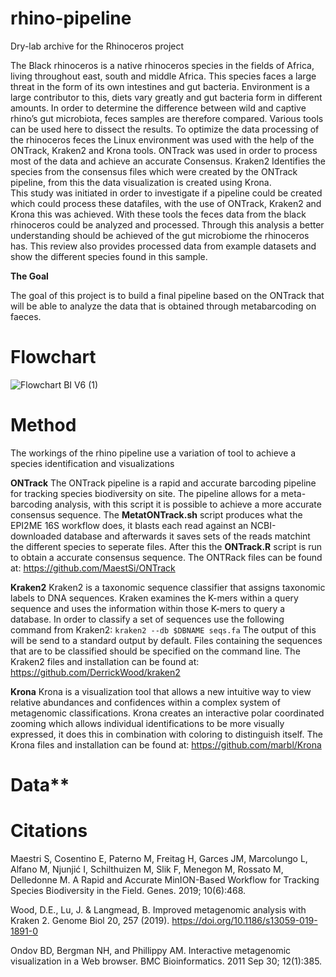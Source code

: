 # rhino-pipeline

Dry-lab archive for the Rhinoceros project

The Black rhinoceros is a native rhinoceros species in the fields of Africa, living throughout east, south and middle Africa. This species faces a large threat in the form of its own intestines and gut bacteria. Environment is a large contributor to this, diets vary greatly and gut bacteria form in different amounts. In order to determine the difference between wild and captive rhino’s gut microbiota, feces samples are therefore compared. Various tools can be used here to dissect the results. To optimize the data processing of the rhinoceros feces the Linux environment was used  with the help of the ONTrack, Kraken2 and Krona tools. ONTrack was used in order to process most of the data and achieve an accurate Consensus. Kraken2 Identifies the species from the consensus files which were created by the ONTrack pipeline, from this the  data visualization is created using Krona.  
This study was initiated in order to investigate if a pipeline could be created which could process these datafiles, with the use of ONTrack, Kraken2 and Krona this was achieved. With these tools the feces data from the black rhinoceros could be analyzed and processed. Through this analysis a better understanding should be achieved of the gut microbiome the rhinoceros has. This review also provides processed data from example datasets and show the different species found in this sample. 

**The Goal**

The goal of this project is to build a final pipeline based on the ONTrack that will be able to analyze the data that is obtained through metabarcoding on faeces. 

# Flowchart


![Flowchart BI V6 (1)](https://user-images.githubusercontent.com/80203184/122371937-8def1c80-cf60-11eb-8b15-9c78912c149a.png)

# Method
The workings of the rhino pipeline use a variation of tool to achieve a species identification and visualizations

**ONTrack**
The ONTrack pipeline is a rapid and accurate barcoding pipeline for tracking species biodiversity on site. The pipeline allows for a meta-barcoding analysis, with this script it is possible to achieve a more accurate consensus sequence. The **MetatONTrack.sh** script produces what the EPI2ME 16S workflow does, it blasts each read against an NCBI-downloaded database and afterwards it saves sets of the reads matchint the different species to seperate files. After this the **ONTrack.R** script is run to obtain a accurate consensus sequence. 
The ONTRack files can be found at: https://github.com/MaestSi/ONTrack

**Kraken2**
Kraken2 is a taxonomic sequence classifier that assigns taxonomic labels to DNA sequences. Kraken examines the K-mers within a query sequence and uses the information within those K-mers to query a database. In order to classify a set of sequences use the following command from Kraken2:
`kraken2 --db $DBNAME seqs.fa`
The output of this will be send to a standard output by default. Files containing the sequences that are to be classified should be specified on the command line. 
The Kraken2 files and installation can be found at: https://github.com/DerrickWood/kraken2

**Krona**
Krona is a visualization tool that allows a new intuitive way to view relative abundances and confidences within a complex system of metagenomic classifications. Krona creates an interactive polar coordinated zooming which allows individual identifications to be more visually expressed, it does this in combination with coloring to distinguish itself. The Krona files and installation can be found at: https://github.com/marbl/Krona

# Data**




# Citations
Maestri S, Cosentino E, Paterno M, Freitag H, Garces JM, Marcolungo L, Alfano M, Njunjić I, Schilthuizen M, Slik F, Menegon M, Rossato M, Delledonne M. A Rapid and Accurate MinION-Based Workflow for Tracking Species Biodiversity in the Field. Genes. 2019; 10(6):468.

Wood, D.E., Lu, J. & Langmead, B. Improved metagenomic analysis with Kraken 2. Genome Biol 20, 257 (2019). https://doi.org/10.1186/s13059-019-1891-0

Ondov BD, Bergman NH, and Phillippy AM. Interactive metagenomic visualization in a Web browser. BMC Bioinformatics. 2011 Sep 30; 12(1):385.




